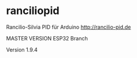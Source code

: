 # ranciliopid
Rancilio-Silvia PID für Arduino http://rancilio-pid.de

MASTER VERSION ESP32 Branch


Version 1.9.4 

